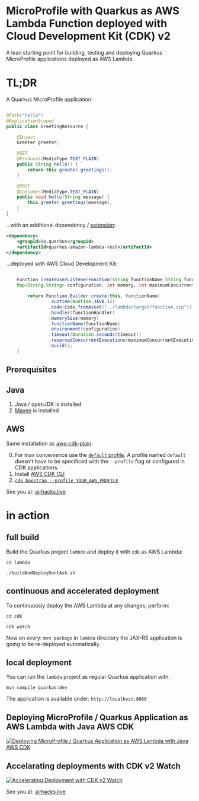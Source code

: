 # MicroProfile with Quarkus as AWS Lambda Function deployed with Cloud Development Kit (CDK) v2

A lean starting point for building, testing and deploying Quarkus MicroProfile applications deployed as AWS Lambda.

# TL;DR

A Quarkus MicroProfile application:

```java

@Path("hello")
@ApplicationScoped
public class GreetingResource {

    @Inject
    Greeter greeter;

    @GET
    @Produces(MediaType.TEXT_PLAIN)
    public String hello() {
        return this.greeter.greetings();
    }

    @POST
    @Consumes(MediaType.TEXT_PLAIN)
    public void hello(String message) {
        this.greeter.greetings(message);
    }
}
```
...with an additional dependency / [extension](https://quarkus.io/guides/amazon-lambda-http):

```xml
<dependency>
    <groupId>io.quarkus</groupId>
    <artifactId>quarkus-amazon-lambda-rest</artifactId>
</dependency>
```

...deployed with AWS Cloud Development Kit:

```java

    Function createUserListenerFunction(String functionName,String functionHandler, 
    Map<String,String> configuration, int memory, int maximumConcurrentExecution, int timeout) {

        return Function.Builder.create(this, functionName)
                .runtime(Runtime.JAVA_11)
                .code(Code.fromAsset("../lambda/target/function.zip"))
                .handler(functionHandler)
                .memorySize(memory)
                .functionName(functionName)
                .environment(configuration)
                .timeout(Duration.seconds(timeout))
                .reservedConcurrentExecutions(maximumConcurrentExecution)
                .build();
    }
```

## Prerequisites

## Java

1. Java / openJDK is installed
2. [Maven](https://maven.apache.org/) is installed

## AWS 

Same installation as [aws-cdk-plain](https://github.com/AdamBien/aws-cdk-plain):

0. For max convenience use the [`default` profile](https://docs.aws.amazon.com/cli/latest/userguide/cli-configure-profiles.html). A profile named `default` doesn't have to be specificed with the `--profile` flag or configured in CDK applications.
1. Install [AWS CDK CLI](https://docs.aws.amazon.com/cdk/latest/guide/getting_started.html)
2. [`cdk boostrap --profile YOUR_AWS_PROFILE`](https://docs.aws.amazon.com/cdk/latest/guide/bootstrapping.html)

See you at: [airhacks.live](https://airhacks.live)

# in action

## full build

Build the Quarkus project `lambda` and deploy it with `cdk` as AWS Lambda:

`cd lambda`

`./buildAndDeployDontAsk.sh`

## continuous and accelerated deployment

To continuously deploy the AWS Lambda at any changes, perform: 

`cd cdk`

`cdk watch`

Now on every: `mvn package` in `lambda` directory the JAX-RS application is going to be re-deployed automatically.

## local deployment

You can run the `lambda` project as regular Quarkus application with:

`mvn compile quarkus:dev`

The application is available under: `http://localhost:8080`

## Deploying MicroProfile / Quarkus Application as AWS Lambda with Java AWS CDK

[![Deploying MicroProfile / Quarkus Application as AWS Lambda with Java AWS CDK](https://i.ytimg.com/vi/NA0WjIgp4CQ/mqdefault.jpg)](https://www.youtube.com/embed/NA0WjIgp4CQ?rel=0)


## Accelarating deployments with CDK v2 Watch

[![Accelerating Deployment with CDK v2 Watch](https://i.ytimg.com/vi/SK7ic9wTYqU/mqdefault.jpg)](https://www.youtube.com/embed/SK7ic9wTYqU?rel=0)

See you at: [airhacks.live](https://airhacks.live)
